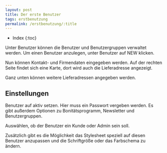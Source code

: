 ```yaml
---
layout: post
title: Der erste Benutzer
tags: erstbenutzung
permalink: /erstbenutzung/:title
---
```



+ Index
{:toc}


Unter Benutzer können die Benutzer und Benutzergruppen verwaltet werden. Um einen Benutzer anzulegen, unter Benutzer auf NEW klicken.


Nun können Kontakt- und Firmendaten eingegeben werden. Auf der rechten Seite findet sich eine Karte, dort wird auch die Lieferadresse angezeigt. 


Ganz unten können weitere Lieferadressen angegeben werden. 


## Einstellungen


Benutzer auf aktiv setzen. Hier muss ein Passwort vergeben werden.
Es gibt außerdem Optionen zu Bonitätsprogramm, Newsletter und Benutzergruppen.


Auswählen, ob der Benutzer ein Kunde oder Admin sein soll.


Zusätzlich gibt es die Möglichkeit das Stylesheet speziell auf diesen Benutzer anzupassen und die Schriftgröße oder das Farbschema zu ändern.
